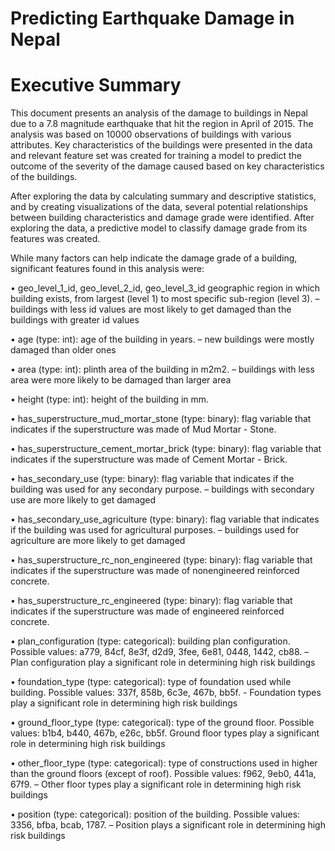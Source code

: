 # Predicting Earthquake Damage in Nepal
# Executive Summary 
This document presents an analysis of the damage to buildings in Nepal due to a 7.8 magnitude earthquake that hit the region in April of 2015. The analysis was based on 10000 observations of buildings with various attributes. Key characteristics of the buildings were presented in the data and relevant feature set was created for training a model to predict the outcome of the severity of the damage caused based on key characteristics of the buildings. 

After exploring the data by calculating summary and descriptive statistics, and by creating visualizations of the data, several potential relationships between building characteristics and damage grade were identified. After exploring the data, a predictive model to classify damage grade from its features was created. 

While many factors can help indicate the damage grade of a building, significant features found in this analysis were:

• geo_level_1_id, geo_level_2_id, geo_level_3_id geographic region in which building exists, from largest (level 1) to most specific sub-region (level 3). – buildings with less id values are most likely to get damaged than the buildings with greater id values 

• age (type: int): age of the building in years. – new buildings were mostly damaged than older ones 

• area (type: int): plinth area of the building in m2m2. – buildings with less area were more likely to be damaged than larger area 

• height (type: int): height of the building in mm.  

• has_superstructure_mud_mortar_stone (type: binary): flag variable that indicates if the superstructure was made of Mud Mortar - Stone. 

• has_superstructure_cement_mortar_brick (type: binary): flag variable that indicates if the superstructure was made of Cement Mortar - Brick. 

• has_secondary_use (type: binary): flag variable that indicates if the building was used for any secondary purpose. – buildings with secondary use are more likely to get damaged 

• has_secondary_use_agriculture (type: binary): flag variable that indicates if the building was used for agricultural purposes. – buildings used for agriculture are more likely to get damaged 

• has_superstructure_rc_non_engineered (type: binary): flag variable that indicates if the superstructure was made of nonengineered reinforced concrete. 

• has_superstructure_rc_engineered (type: binary): flag variable that indicates if the superstructure was made of engineered reinforced concrete. 

• plan_configuration (type: categorical): building plan configuration. Possible values: a779, 84cf, 8e3f, d2d9, 3fee, 6e81, 0448, 1442, cb88. – Plan configuration play a significant role in determining high risk buildings 

• foundation_type (type: categorical): type of foundation used while building. Possible values: 337f, 858b, 6c3e, 467b, bb5f. - Foundation types play a significant role in determining high risk buildings 

• ground_floor_type (type: categorical): type of the ground floor. Possible values: b1b4, b440, 467b, e26c, bb5f. Ground floor types play a significant role in determining high risk buildings 

• other_floor_type (type: categorical): type of constructions used in higher than the ground floors (except of roof). Possible values: f962, 9eb0, 441a, 67f9. – Other floor types play a significant role in determining high risk buildings 

• position (type: categorical): position of the building. Possible values: 3356, bfba, bcab, 1787. – Position plays a significant role in determining high risk buildings 
